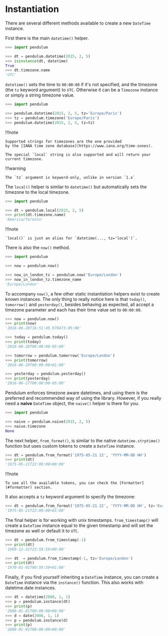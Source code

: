 # Instantiation

There are several different methods available to create a new `DateTime` instance.

First there is the main `datetime()` helper.

```python
>>> import pendulum

>>> dt = pendulum.datetime(2015, 2, 5)
>>> isinstance(dt, datetime)
True
>>> dt.timezone.name
'UTC'
```

`datetime()` sets the time to `00:00:00` if it's not specified,
and the timezone (the `tz` keyword argument) to `UTC`.
Otherwise it can be a `Timezone` instance or simply a string timezone value.

```python
>>> import pendulum

>>> pendulum.datetime(2015, 2, 5, tz='Europe/Paris')
>>> tz = pendulum.timezone('Europe/Paris')
>>> pendulum.datetime(2015, 2, 5, tz=tz)
```

!!!note

    Supported strings for timezones are the one provided
    by the [IANA time zone database](https://www.iana.org/time-zones).

    The special `local` string is also supported and will return your current timezone.

!!!warning

    The `tz` argument is keyword-only, unlike in version `1.x`

The `local()` helper is similar to `datetime()` but automatically sets the
timezone to the local timezone.

```python
>>> import pendulum

>>> dt = pendulum.local(2015, 2, 5)
>>> print(dt.timezone.name)
'America/Toronto'
```

!!!note

    `local()` is just an alias for `datetime(..., tz='local')`.

There is also the `now()` method.

```python
>>> import pendulum

>>> now = pendulum.now()

>>> now_in_london_tz = pendulum.now('Europe/London')
>>> now_in_london_tz.timezone_name
'Europe/London'
```

To accompany `now()`, a few other static instantiation helpers exist to create known instances.
The only thing to really notice here is that `today()`, `tomorrow()` and `yesterday()`,
besides behaving as expected, all accept a timezone parameter
and each has their time value set to `00:00:00`.

```python
>>> now = pendulum.now()
>>> print(now)
'2016-06-28T16:51:45.978473-05:00'

>>> today = pendulum.today()
>>> print(today)
'2016-06-28T00:00:00-05:00'

>>> tomorrow = pendulum.tomorrow('Europe/London')
>>> print(tomorrow)
'2016-06-29T00:00:00+01:00'

>>> yesterday = pendulum.yesterday()
>>> print(yesterday)
'2016-06-27T00:00:00-05:00'
```

Pendulum enforces timezone aware datetimes, and using them is the preferred and recommended way
of using the library. However, if you really need a **naive** `DateTime` object, the `naive()` helper
is there for you.

```python
>>> import pendulum

>>> naive = pendulum.naive(2015, 2, 5)
>>> naive.timezone
None
```

The next helper, `from_format()`, is similar to the native `datetime.strptime()` function
but uses custom tokens to create a `DateTime` instance.

```python
>>> dt = pendulum.from_format('1975-05-21 22', 'YYYY-MM-DD HH')
>>> print(dt)
'1975-05-21T22:00:00+00:00'
```

!!!note

    To see all the available tokens, you can check the [Formatter](#formatter) section.

It also accepts a `tz` keyword argument to specify the timezone:

```python
>>> dt = pendulum.from_format('1975-05-21 22', 'YYYY-MM-DD HH', tz='Europe/London')
'1975-05-21T22:00:00+01:00'
```

The final helper is for working with unix timestamps.
`from_timestamp()` will create a `DateTime` instance equal to the given timestamp
and will set the timezone as well or default it to `UTC`.

```python
>>> dt = pendulum.from_timestamp(-1)
>>> print(dt)
'1969-12-31T23:59:59+00:00'

>>> dt  = pendulum.from_timestamp(-1, tz='Europe/London')
>>> print(dt)
'1970-01-01T00:59:59+01:00'
```

Finally, if you find yourself inheriting a `DateTime` instance,
you can create a `DateTime` instance via the `instance()` function.
This also works with datetime.date instances.

```python
>>> dt = datetime(2008, 1, 1)
>>> p = pendulum.instance(dt)
>>> print(p)
'2008-01-01T00:00:00+00:00'
>>> d = date(2008, 1, 1)
>>> p = pendulum.instance(d)
>>> print(p)
'2008-01-01T00:00:00+00:00'

```
